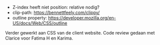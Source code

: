 - Z-index heeft niet position: relative nodig?
- clip-path: https://bennettfeely.com/clippy/
- outline property: https://developer.mozilla.org/en-US/docs/Web/CSS/outline

Verder gewerkt aan CSS van de client website. Code review gedaan met Clarice voor Fatima H en Karima. 